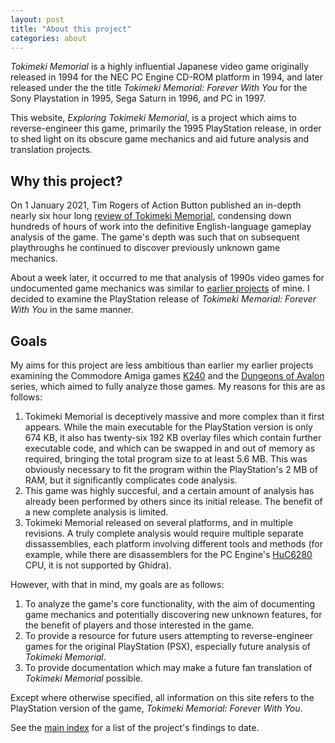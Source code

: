 ```yaml
---
layout: post
title: "About this project"
categories: about
---
```


_Tokimeki Memorial_ is a highly influential Japanese video game originally
released in 1994 for the NEC PC Engine CD-ROM platform in 1994, and later
released under the the title _Tokimeki Memorial: Forever With You_ for the Sony
Playstation in 1995, Sega Saturn in 1996, and PC in 1997.

This website, _Exploring Tokimeki Memorial_, is a project which aims to
reverse-engineer this game, primarily the 1995 PlayStation release, in order to
shed light on its obscure game mechanics and aid future analysis and translation
projects.

## Why this project?

On 1 January 2021, Tim Rogers of Action Button published an in-depth nearly six
hour long
[review of Tokimeki Memorial](https://www.youtube.com/watch?v=xb-DtICmPTY),
condensing down hundreds of hours of work into the definitive English-language
gameplay analysis of the game. The game's depth was such that on subsequent
playthroughs he continued to discover previously unknown game mechanics.

About a week later, it occurred to me that analysis of 1990s video games for
undocumented game mechanics was similar to
[earlier projects](https://tetracorp.github.io) of mine. I decided to examine
the PlayStation release of _Tokimeki Memorial: Forever With You_ in the same
manner.

## Goals

My aims for this project are less ambitious than earlier my earlier projects
examining the Commodore Amiga games [K240](https://tetracorp.github.io/k240/)
and the [Dungeons of Avalon](https://tetracorp.github.io/dungeons-of-avalon/)
series, which aimed to fully analyze those games. My reasons for this are as
follows:

1. Tokimeki Memorial is deceptively massive and more complex than it first
   appears. While the main executable for the PlayStation version is only 674
   KB, it also has twenty-six 192 KB overlay files which contain further
   executable code, and which can be swapped in and out of memory as required,
   bringing the total program size to at least 5.6 MB. This was obviously
   necessary to fit the program within the PlayStation's 2 MB of RAM, but it
   significantly complicates code analysis.
2. This game was highly succesful, and a certain amount of analysis has already
   been performed by others since its initial release. The benefit of a new
   complete analysis is limited.
3. Tokimeki Memorial released on several platforms, and in multiple revisions.
   A truly complete analysis would require multiple separate dissassemblies,
   each platform involving different tools and methods (for example, while there
   are disassemblers for the PC Engine's
   [HuC6280](https://en.wikipedia.org/wiki/Hudson_Soft_HuC6280) CPU, it is not
   supported by Ghidra).

However, with that in mind, my goals are as follows:

1. To analyze the game's core functionality, with the aim of documenting game
   mechanics and potentially discovering new unknown features, for the benefit
   of players and those interested in the game.
2. To provide a resource for future users attempting to reverse-engineer
   games for the original PlayStation (PSX), especially future analysis of
   _Tokimeki Memorial_.
3. To provide documentation which may make a future fan translation of _Tokimeki
   Memorial_ possible.

Except where otherwise specified, all information on this site refers to the
PlayStation version of the game, _Tokimeki Memorial: Forever With You_.

See the [main index](https://tetracorp.github.io/tokimeki-memorial) for a list
of the project's findings to date.

